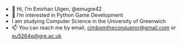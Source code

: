 - 👋 Hi, I’m Emirhan Ulgen, @emugre42
- 👀 I’m interested in Python Game Development
- I am studying Computer Science in the University of Greenwich
- 📫 You can reach me by email, cimbomtheconqueror@gmail.com or eu5264q@gre.ac.uk

<!---
emugre42/emugre42 is a ✨ special ✨ repository because its `README.md` (this file) appears on your GitHub profile.
You can click the Preview link to take a look at your changes.
--->
